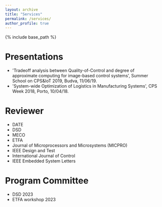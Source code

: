 ```yaml
---
layout: archive
title: "Services"
permalink: /services/
author_profile: true
---
```


{% include base_path %}

Presentations
======
 * 'Tradeoff analysis between Quality-of-Control and degree of approximate computing for image-based control systems', Summer School on CPS&IoT 2019, Budva, 11/06/19.
 * 'System-wide Optimization of Logistics in Manufacturing Systems', CPS Week 2018, Porto, 10/04/18.
 
Reviewer
======
* DATE
* DSD
* MECO
* ETFA
* Journal of Microprocessors and Microsystems (MICPRO)
* IEEE Design and Test
* International Journal of Control
* IEEE Embedded System Letters

Program Committee
======
* DSD 2023
* ETFA workshop 2023
